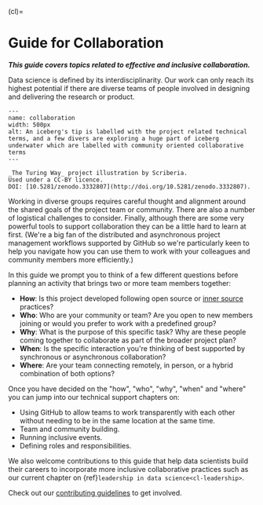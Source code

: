 (cl)=
# Guide for Collaboration

***This guide covers topics related to effective and inclusive collaboration.***

Data science is defined by its interdisciplinarity.
Our work can only reach its highest potential if there are diverse teams of people involved in designing and delivering the research or product.

```{figure} ../figures/collaboration.jpg
---
name: collaboration
width: 500px
alt: An iceberg's tip is labelled with the project related technical terms, and a few divers are exploring a huge part of iceberg underwater which are labelled with community oriented collaborative terms
---

_The Turing Way_ project illustration by Scriberia.
Used under a CC-BY licence.
DOI: [10.5281/zenodo.3332807](http://doi.org/10.5281/zenodo.3332807).

```

Working in diverse groups requires careful thought and alignment around the shared goals of the project team or community.
There are also a number of logistical challenges to consider.
Finally, although there are some very powerful tools to support collaboration they can be a little hard to learn at first.
(We're a big fan of the distributed and asynchronous project management workflows supported by GitHub so we're particularly keen to help you navigate how you can use them to work with your colleagues and community members more efficiently.)

In this guide we prompt you to think of a few different questions before planning an activity that brings two or more team members together:

* **How**: Is this project developed following open source or [inner source](https://en.wikipedia.org/wiki/Inner_source) practices?
* **Who**: Who are your community or team? Are you open to new members joining or would you prefer to work with a predefined group?
* **Why**: What is the purpose of this specific task? Why are these people coming together to collaborate as part of the broader project plan?
* **When**: Is the specific interaction you're thinking of best supported by synchronous or asynchronous collaboration?
* **Where**: Are your team connecting remotely, in person, or a hybrid combination of both options?

Once you have decided on the "how", "who", "why", "when" and "where" you can jump into our technical support chapters on:

* Using GitHub to allow teams to work transparently with each other without needing to be in the same location at the same time.
* Team and community building.
* Running inclusive events.
* Defining roles and responsibilities.

We also welcome contributions to this guide that help data scientists build their careers to incorporate more inclusive collaborative practices such as our current chapter on {ref}`leadership in data science<cl-leadership>`.

Check out our [contributing guidelines](https://github.com/alan-turing-institute/the-turing-way/blob/master/CONTRIBUTING.md) to get involved.
